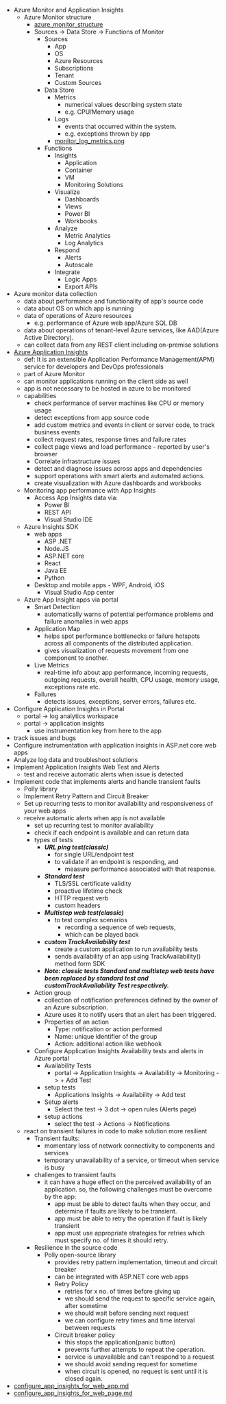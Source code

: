 - Azure Monitor and Application Insights
  - Azure Monitor structure
    - [azure_monitor_structure](azure_monitor_structure.png)
    - Sources -> Data Store -> Functions of Monitor
      - Sources
        - App
        - OS
        - Azure Resources
        - Subscriptions
        - Tenant
        - Custom Sources
      - Data Store
        - Metrics
          - numerical values describing system state
          - e.g. CPU/Memory usage
        - Logs
          - events that occurred within the system.
          - e.g. exceptions thrown by app
        - [monitor_log_metrics.png](monitor_log_metrics.png)
      - Functions
        - Insights
          - Application
          - Container
          - VM
          - Monitoring Solutions
        - Visualize
          - Dashboards
          - Views
          - Power BI
          - Workbooks
        - Analyze
          - Metric Analytics
          - Log Analytics
        - Respond
          - Alerts
          - Autoscale
        - Integrate
          - Logic Apps
          - Export APIs
 - Azure monitor data collection
    - data about performance and functionality of app's source code
    - data about OS on which app is running
    - data of operations of Azure resources
      - e.g. performance of Azure web app/Azure SQL DB
    - data about operations of tenant-level Azure services, like AAD(Azure Active Directory).
    - can collect data from any REST client including on-premise solutions
  - [Azure Application Insights](app_insights.png) 
    - def: It is an extensible Application Performance Management(APM) service for developers and DevOps professionals
    - part of Azure Monitor
    - can monitor applications running on the client side as well
    - app is not necessary to be hosted in azure to be monitored
    - capabilities
      - check performance of server machines like CPU or memory usage
      - detect exceptions from app source code
      - add custom metrics and events in client or server code, to track business events
      - collect request rates, response times and failure rates
      - collect page views and load performance - reported by user's browser
      - Correlate infrastructure issues
      - detect and diagnose issues across apps and dependencies
      - support operations with smart alerts and automated actions.
      - create visualization with Azure dashboards and workbooks
    - Monitoring app performance with App Insights
      - Access App Insights data via:
        - Power BI
        - REST API
        - Visual Studio IDE
    - Azure Insights SDK
      - web apps
        - ASP .NET
        - Node.JS
        - ASP.NET core
        - React
        - Java EE
        - Python
      - Desktop and mobile apps - WPF, Android, iOS
        - Visual Studio App center
    - Azure App Insight apps via portal
      - Smart Detection
        - automatically warns of potential performance problems and failure anomalies in web apps
      - Application Map
        - helps spot performance bottlenecks or failure hotspots across all components of the distributed application.
        - gives visualization of requests movement from one component to another.
      - Live Metrics
        - real-time info about app performance, incoming requests, outgoing requests, overall health, CPU usage, memory usage, exceptions rate etc.
      - Failures
        - detects issues, exceptions, server errors, failures etc.
  - Configure Application Insights in Portal
    - portal -> log analytics workspace 
    - portal -> application insights
      - use instrumentation key from here to the app
  - track issues and bugs
  - Configure instrumentation with application insights in ASP.net core web apps
  - Analyze log data and troubleshoot solutions
- Implement Application Insights Web Test and Alerts
  - test and receive automatic alerts when issue is detected
- Implement code that implements alerts and handle transient faults
  - Polly library
  - Implement Retry Pattern and Circuit Breaker
  - Set up recurring tests to monitor availability and responsiveness of your web apps
  - receive automatic alerts when app is not available
    - set up recurring test to monitor availability
    - check if each endpoint is available and can return data
    - types of tests
      - ***URL ping test(classic)***
        - for single URL/endpoint test
        - to validate if an endpoint is responding, and 
          - measure performance associated with that response.
      - ***Standard test***
        - TLS/SSL certificate validity
        - proactive lifetime check
        - HTTP request verb
        - custom headers
      - ***Multistep web test(classic)***
        - to test complex scenarios
          - recording a sequence of web requests, 
          - which can be played back
      - ***custom TrackAvailability test***
        - create a custom application to run availability tests
        - sends availability of an app using TrackAvailability() method form SDK
      - ***Note: classic tests Standard and multistep web tests have been replaced by standard test and customTrackAvailability Test respectively.***
    - Action group
      - collection of notification preferences defined by the owner of an Azure subscription.
      - Azure uses it to notify users that an alert has been triggered.
      - Properties of an action
        - Type: notification or action performed
        - Name: unique identifier of the group
        - Action: additional action like webhook
    - Configure Application Insights Availability tests and alerts in Azure portal
      - Availability Tests
        - portal -> Application Insights -> Availability -> Monitoring -> + Add Test
      - setup tests
        - Applications Insights -> Availability -> Add test
      - Setup alerts
        - Select the test -> 3 dot -> open rules (Alerts page)
      - setup actions
        - select the test -> Actions -> Notifications
  - react on transient failures in code to make solution more resilient
    - Transient faults: 
      - momentary loss of network connectivity to components and services
      - temporary unavailability of a service, or timeout when service is busy
    - challenges to transient faults
      - it can have a huge effect on the perceived availability of an application. so, the following challenges must be overcome by the app:
        - app must be able to detect faults when they occur, and determine if faults are likely to be transient.
        - app must be able to retry the operation if fault is likely transient
        - app must use appropriate strategies for retries which must specify no. of times it should retry.
    - Resilience in the source code
      - Polly open-source library
        - provides retry pattern implementation, timeout and circuit breaker
        - can be integrated with ASP.NET core web apps
        - Retry Policy
          - retries for x no. of times before giving up
          - we should send the request to specific service again, after sometime
          - we should wait before sending next request
          - we can configure retry times and time interval between requests
        - Circuit breaker policy
          - this stops the application(panic button)
          - prevents further attempts to repeat the operation.
          - service is unavailable and can't respond to a request
          - we should avoid sending request for sometime
          - when circuit is opened, no request is sent until it is closed again.
- [configure_app_insights_for_web_app.md](configure_app_insights_for_web_app.md)
- [configure_app_insights_for_web_page.md](configure_app_insights_for_web_page.md)
